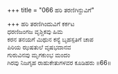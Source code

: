 +++
title = "066 ಹರಿ ತರಣಿಗಿನ್ದುವಿಗೆ"

+++
ಹರಿ ತರಣಿಗಿಂದುವಿಗೆ ಕರ್ಕಟ  
ಧರಣಿಜಂಗಜ ವೃಶ್ಚಿಕವು ಹಿಮ  
ಕರನ ತನಯಗೆ ಮಿಥುನ ಕನ್ಯೆ ಬೃಹಸ್ಪತಿಗೆ ಚಾಪ   
ಪಿರಿಯ ಝಷತುಲೆ ವೃಷಭದಾನವ  
ಗುರುವಿನವು ಮೃಗಕುಂಭ ಮಂದಂ  
ಗಿರವು ನಿಜಗೃಹ ರಾಹುಕೇತುಗಳವರ ಕೂಡಿಹರು      ॥66॥